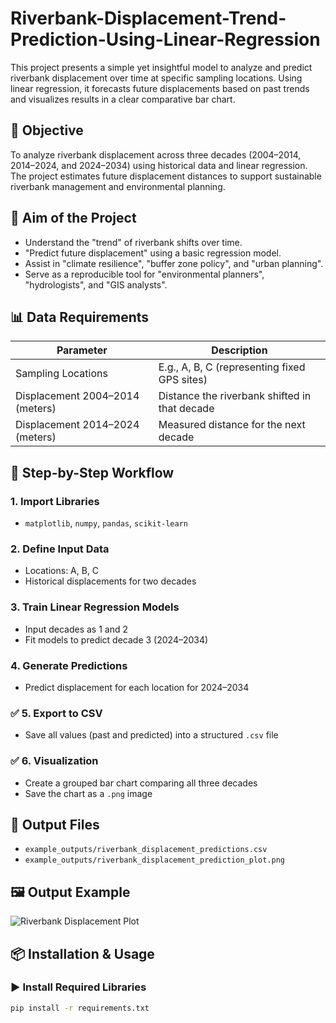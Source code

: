 # Riverbank-Displacement-Trend-Prediction-Using-Linear-Regression

This project presents a simple yet insightful model to analyze and predict riverbank displacement over time at specific sampling locations. Using linear regression, it forecasts future displacements based on past trends and visualizes results in a clear comparative bar chart.

## 🎯 Objective

To analyze riverbank displacement across three decades (2004–2014, 2014–2024, and 2024–2034) using historical data and linear regression. The project estimates future displacement distances to support sustainable riverbank management and environmental planning.

## 🧠 Aim of the Project

- Understand the "trend" of riverbank shifts over time.
- "Predict future displacement" using a basic regression model.
- Assist in "climate resilience", "buffer zone policy", and "urban planning".
- Serve as a reproducible tool for "environmental planners", "hydrologists", and "GIS analysts".

## 📊 Data Requirements

| Parameter                         | Description                                     |
|----------------------------------|-------------------------------------------------|
| Sampling Locations               | E.g., A, B, C (representing fixed GPS sites)    |
| Displacement 2004–2014 (meters)  | Distance the riverbank shifted in that decade   |
| Displacement 2014–2024 (meters)  | Measured distance for the next decade           |

## 🔁 Step-by-Step Workflow

###  1. Import Libraries
- `matplotlib`, `numpy`, `pandas`, `scikit-learn`

###  2. Define Input Data
- Locations: A, B, C
- Historical displacements for two decades

###  3. Train Linear Regression Models
- Input decades as 1 and 2
- Fit models to predict decade 3 (2024–2034)

###  4. Generate Predictions
- Predict displacement for each location for 2024–2034

### ✅ 5. Export to CSV
- Save all values (past and predicted) into a structured `.csv` file

### ✅ 6. Visualization
- Create a grouped bar chart comparing all three decades
- Save the chart as a `.png` image

## 📂 Output Files

- `example_outputs/riverbank_displacement_predictions.csv`
- `example_outputs/riverbank_displacement_prediction_plot.png`

## 🖼️ Output Example

![Riverbank Displacement Plot](example_outputs/riverbank_displacement_prediction_plot.png)

## 📦 Installation & Usage

### ▶️ Install Required Libraries
```bash
pip install -r requirements.txt

